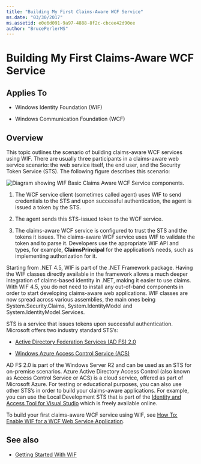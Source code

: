 ```yaml
---
title: "Building My First Claims-Aware WCF Service"
ms.date: "03/30/2017"
ms.assetid: e0e6d091-9a97-4888-8f2c-cbcee42d90ee
author: "BrucePerlerMS"
---
```

# Building My First Claims-Aware WCF Service
## Applies To  
  
- Windows Identity Foundation (WIF)  
  
- Windows Communication Foundation (WCF)  
  
## Overview  
 This topic outlines the scenario of building claims-aware WCF services using WIF. There are usually three participants in a claims-aware web service scenario: the web service itself, the end user, and the Security Token Service (STS). The following figure describes this scenario:  
  
 ![Diagram showing WIF Basic Claims Aware WCF Service components.](./media/building-my-first-claims-aware-wcf-service/windows-identify-foundation-basic-claims-aware-windows-communication-foundation-service.gif)  
  
1. The WCF service client (sometimes called agent) uses WIF to send credentials to the STS and upon successful authentication, the agent is issued a token by the STS.  
  
2. The agent sends this STS-issued token to the WCF service.  
  
3. The claims-aware WCF service is configured to trust the STS and the tokens it issues. The claims-aware WCF service uses WIF to validate the token and to parse it. Developers use the appropriate WIF API and types, for example, **ClaimsPrincipal** for the application’s needs, such as implementing authorization for it.  
  
 Starting from .NET 4.5, WIF is part of the .NET Framework package. Having the WIF classes directly available in the framework allows a much deeper integration of claims-based identity in .NET, making it easier to use claims. With WIF 4.5, you do not need to install any out-of-band components in order to start developing claims-aware web applications. WIF classes are now spread across various assemblies, the main ones being System.Security.Claims, System.IdentityModel and System.IdentityModel.Services.  
  
 STS is a service that issues tokens upon successful authentication. Microsoft offers two industry standard STS’s:  
  
- [Active Directory Federation Services (AD FS) 2.0](https://go.microsoft.com/fwlink/?LinkID=247516)
  
- [Windows Azure Access Control Service (ACS)](https://docs.microsoft.com/previous-versions/azure/azure-services/hh147631(v=azure.100))
  
 AD FS 2.0 is part of the Windows Server R2 and can be used as an STS for on-premise scenarios. Azure Active Directory Access Control (also known as Access Control Service or ACS) is a cloud service, offered as part of Microsoft Azure. For testing or educational purposes, you can also use other STS’s in order to build your claims-aware applications. For example, you can use the Local Development STS that is part of the [Identity and Access Tool for Visual Studio](https://go.microsoft.com/fwlink/?LinkID=245849) which is freely available online.  
  
 To build your first claims-aware WCF service using WIF, see [How To: Enable WIF for a WCF Web Service Application](how-to-enable-wif-for-a-wcf-web-service-application.md).
  
## See also

- [Getting Started With WIF](getting-started-with-wif.md)
